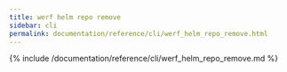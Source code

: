 ```yaml
---
title: werf helm repo remove
sidebar: cli
permalink: documentation/reference/cli/werf_helm_repo_remove.html
---
```


{% include /documentation/reference/cli/werf_helm_repo_remove.md %}
